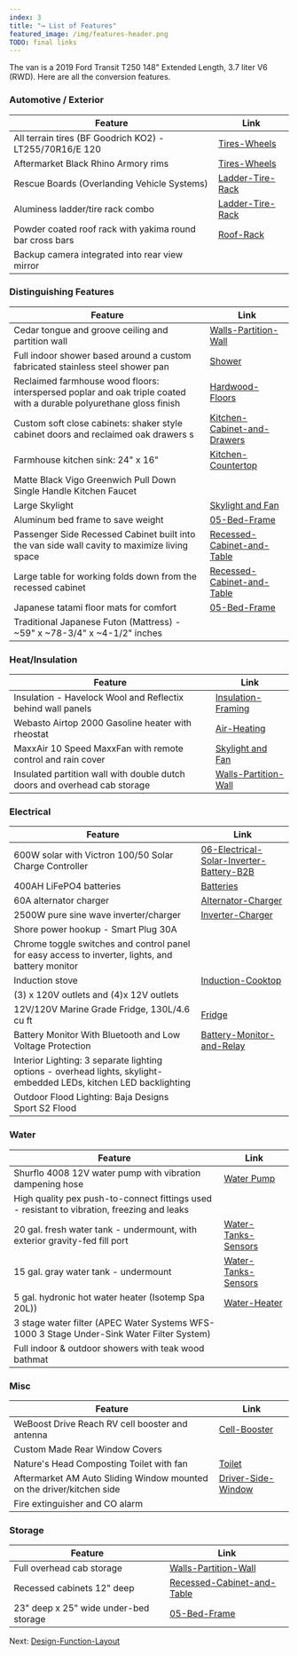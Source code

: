 ```yaml
---
index: 3
title: "→ List of Features"
featured_image: /img/features-header.png
TODO: final links
---
```


The van is a 2019 Ford Transit T250 148" Extended Length, 3.7 liter V6 (RWD). Here are all the conversion features.

### Automotive / Exterior  

| Feature                                                  | Link                                               |
| -------------------------------------------------------- | -------------------------------------------------- |
| All terrain tires (BF Goodrich KO2) - LT255/70R16/E 120  | [Tires-Wheels](Tires-Wheels.md)         |
| Aftermarket Black Rhino Armory rims                      | [Tires-Wheels](Tires-Wheels.md)         |
| Rescue Boards (Overlanding Vehicle Systems)              | [Ladder-Tire-Rack](Ladder-Tire-Rack.md) |
| Aluminess ladder/tire rack combo                         | [Ladder-Tire-Rack](Ladder-Tire-Rack.md) |
| Powder coated roof rack with yakima round bar cross bars | [Roof-Rack](Roof-Rack.md)               |
| Backup camera integrated into rear view mirror           |                                                    | 

### Distinguishing Features  

| Feature                                                                                                             | Link                                                          |
| ------------------------------------------------------------------------------------------------------------------- | ------------------------------------------------------------- |
| Cedar tongue and groove ceiling and partition wall                                                                  | [Walls-Partition-Wall](Walls-Partition-Wall.md)               |
| Full indoor shower based around a custom fabricated stainless steel shower pan                                      | [Shower](Shower.md)                                           |
| Reclaimed farmhouse wood floors: interspersed poplar and oak triple coated with a durable polyurethane gloss finish | [Hardwood-Floors](Hardwood-Floors.md)                         |
| Custom soft close cabinets: shaker style cabinet doors and reclaimed oak drawers s                                  | [Kitchen-Cabinet-and-Drawers](Kitchen-Cabinet-and-Drawers.md) |
| Farmhouse kitchen sink: 24" x 16"                                                                                   | [Kitchen-Countertop](Kitchen-Countertop.md)                   |
| Matte Black Vigo Greenwich Pull Down Single Handle Kitchen Faucet                                                   |                                                               |
| Large Skylight                                                                                                      | [Skylight and Fan](Skylight%20and%20Fan.md)        |
| Aluminum bed frame to save weight                                                                                   | [05-Bed-Frame](05-Bed-Frame.md)                               |
| Passenger Side Recessed Cabinet built into the van side wall cavity to maximize living space                        | [Recessed-Cabinet-and-Table](Recessed-Cabinet-and-Table.md)   |
| Large table for working folds down from the recessed cabinet                                                        | [Recessed-Cabinet-and-Table](Recessed-Cabinet-and-Table.md)   |
| Japanese tatami floor mats for comfort                                                                              | [05-Bed-Frame](05-Bed-Frame.md)                               |
| Traditional Japanese Futon (Mattress) - ~59" x ~78-3/4" x ~4-1/2" inches                                            |                                                               |

### Heat/Insulation  

| Feature                                                                   | Link                                                   |
| ------------------------------------------------------------------------- | ------------------------------------------------------ |
| Insulation - Havelock Wool and Reflectix behind wall panels               | [Insulation-Framing](Insulation-Framing.md)            |
| Webasto Airtop 2000 Gasoline heater with rheostat                         | [Air-Heating](Air-Heating.md)               |
| MaxxAir 10 Speed MaxxFan with remote control and rain cover               | [Skylight and Fan](Skylight%20and%20Fan.md) |
| Insulated partition wall with double dutch doors and overhead cab storage | [Walls-Partition-Wall](Walls-Partition-Wall.md)        |

### Electrical  

| Feature                                                                                                            | Link                                                                                    |
| ------------------------------------------------------------------------------------------------------------------ | --------------------------------------------------------------------------------------- |
| 600W solar with Victron 100/50 Solar Charge Controller                                                             | [06-Electrical-Solar-Inverter-Battery-B2B](06-Electrical-Solar-Inverter-Battery-B2B.md) |
| 400AH LiFePO4 batteries                                                                                            | [Batteries](Batteries.md)                                                    |
| 60A alternator charger                                                                                             | [Alternator-Charger](Alternator-Charger.md)                                  |
| 2500W pure sine wave inverter/charger                                                                              | [Inverter-Charger](Inverter-Charger.md)                                      |
| Shore power hookup - Smart Plug 30A                                                                                |                                                                                         |
| Chrome toggle switches and control panel for easy access to inverter, lights, and battery monitor                  |                                                                                         |
| Induction stove                                                                                                    | [Induction-Cooktop](Induction-Cooktop.md)                                    |
| (3) x 120V outlets and (4)x 12V outlets                                                                            |                                                                                         |
| 12V/120V Marine Grade Fridge, 130L/4.6 cu ft                                                                       | [Fridge](Fridge.md)                                                          |
| Battery Monitor With Bluetooth and Low Voltage Protection                                                          | [Battery-Monitor-and-Relay](Battery-Monitor-and-Relay.md)                    |
| Interior Lighting: 3 separate lighting options - overhead lights, skylight-embedded LEDs, kitchen LED backlighting |                                                                                         |
| Outdoor  Flood Lighting: Baja Designs Sport S2 Flood                                                               |                                                                                         |

### Water  

| Feature                                                                                     | Link                                                     | 
| ------------------------------------------------------------------------------------------- | -------------------------------------------------------- |
| Shurflo 4008 12V water pump with vibration dampening hose                                   | [Water Pump](Water%20Pump.md)                 |
| High quality pex push-to-connect fittings used - resistant to vibration, freezing and leaks |                                                          |
| 20 gal. fresh water tank - undermount, with exterior gravity-fed fill port                  | [Water-Tanks-Sensors](Water-Tanks-Sensors.md) |
| 15 gal. gray water tank - undermount                                                        | [Water-Tanks-Sensors](Water-Tanks-Sensors.md) |
| 5 gal. hydronic hot water heater (Isotemp Spa 20L))                                         | [Water-Heater](Water-Heater.md)               |
| 3 stage water filter (APEC Water Systems WFS-1000 3 Stage Under-Sink Water Filter System)   |                                                          |
| Full indoor & outdoor showers with teak wood bathmat                                        |                                                          |

### Misc  

| Feature                                                               | Link                                                   |
| --------------------------------------------------------------------- | ------------------------------------------------------ |
| WeBoost Drive Reach RV cell booster and antenna                       | [Cell-Booster](Cell-Booster.md)             |
| Custom Made Rear Window Covers                                        |                                                        |
| Nature's Head Composting Toilet with fan                              | [Toilet](Toilet.md)                         |
| Aftermarket AM Auto Sliding Window mounted on the driver/kitchen side | [Driver-Side-Window](Driver-Side-Window.md) |
| Fire extinguisher and CO alarm                                        |                                                        |

### Storage  

| Feature                               | Link                                                        |
| ------------------------------------- | ----------------------------------------------------------- |
| Full overhead cab storage             | [Walls-Partition-Wall](Walls-Partition-Wall.md)             |
| Recessed cabinets 12" deep            | [Recessed-Cabinet-and-Table](Recessed-Cabinet-and-Table.md) |
| 23" deep x 25" wide under-bed storage | [05-Bed-Frame](05-Bed-Frame.md)                             |

Next: [Design-Function-Layout](Design-Function-Layout.md)